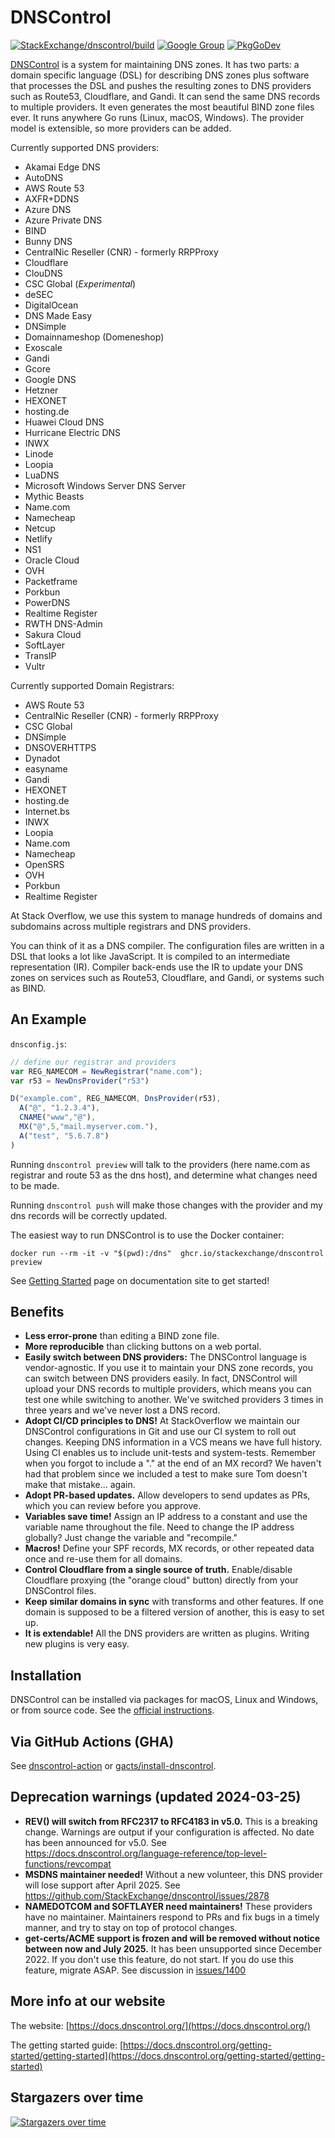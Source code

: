 # DNSControl

[![StackExchange/dnscontrol/build](https://github.com/StackExchange/dnscontrol/actions/workflows/pr_build.yml/badge.svg)](https://github.com/StackExchange/dnscontrol/actions/workflows/pr_build.yml)
[![Google Group](https://img.shields.io/badge/google%20group-chat-green.svg)](https://groups.google.com/forum/#!forum/dnscontrol-discuss)
[![PkgGoDev](https://pkg.go.dev/badge/github.com/StackExchange/dnscontrol)](https://pkg.go.dev/github.com/StackExchange/dnscontrol/v4)

[DNSControl](https://docs.dnscontrol.org/) is a system
for maintaining DNS zones.  It has two parts:
a domain specific language (DSL) for describing DNS zones plus
software that processes the DSL and pushes the resulting zones to
DNS providers such as Route53, Cloudflare, and Gandi.  It can send
the same DNS records to multiple providers.  It even generates
the most beautiful BIND zone files ever.  It runs anywhere Go runs (Linux, macOS,
Windows). The provider model is extensible, so more providers can be added.

Currently supported DNS providers:

- Akamai Edge DNS
- AutoDNS
- AWS Route 53
- AXFR+DDNS
- Azure DNS
- Azure Private DNS
- BIND
- Bunny DNS
- CentralNic Reseller (CNR) - formerly RRPProxy
- Cloudflare
- ClouDNS
- CSC Global (*Experimental*)
- deSEC
- DigitalOcean
- DNS Made Easy
- DNSimple
- Domainnameshop (Domeneshop)
- Exoscale
- Gandi
- Gcore
- Google DNS
- Hetzner
- HEXONET
- hosting.de
- Huawei Cloud DNS
- Hurricane Electric DNS
- INWX
- Linode
- Loopia
- LuaDNS
- Microsoft Windows Server DNS Server
- Mythic Beasts
- Name.com
- Namecheap
- Netcup
- Netlify
- NS1
- Oracle Cloud
- OVH
- Packetframe
- Porkbun
- PowerDNS
- Realtime Register
- RWTH DNS-Admin
- Sakura Cloud
- SoftLayer
- TransIP
- Vultr

Currently supported Domain Registrars:

- AWS Route 53
- CentralNic Reseller (CNR) - formerly RRPProxy
- CSC Global
- DNSimple
- DNSOVERHTTPS
- Dynadot
- easyname
- Gandi
- HEXONET
- hosting.de
- Internet.bs
- INWX
- Loopia
- Name.com
- Namecheap
- OpenSRS
- OVH
- Porkbun
- Realtime Register

At Stack Overflow, we use this system to manage hundreds of domains
and subdomains across multiple registrars and DNS providers.

You can think of it as a DNS compiler.  The configuration files are
written in a DSL that looks a lot like JavaScript.  It is compiled
to an intermediate representation (IR).  Compiler back-ends use the
IR to update your DNS zones on services such as Route53, Cloudflare,
and Gandi, or systems such as BIND.

## An Example

`dnsconfig.js`:

```js
// define our registrar and providers
var REG_NAMECOM = NewRegistrar("name.com");
var r53 = NewDnsProvider("r53")

D("example.com", REG_NAMECOM, DnsProvider(r53),
  A("@", "1.2.3.4"),
  CNAME("www","@"),
  MX("@",5,"mail.myserver.com."),
  A("test", "5.6.7.8")
)
```

Running `dnscontrol preview` will talk to the providers (here name.com as registrar and route 53 as the dns host), and determine what changes need to be made.

Running `dnscontrol push` will make those changes with the provider and my dns records will be correctly updated.

The easiest way to run DNSControl is to use the Docker container:

```
docker run --rm -it -v "$(pwd):/dns"  ghcr.io/stackexchange/dnscontrol preview
```

See [Getting Started](https://docs.dnscontrol.org/getting-started/getting-started) page on documentation site to get started!

## Benefits

- **Less error-prone** than editing a BIND zone file.
- **More reproducible**  than clicking buttons on a web portal.
- **Easily switch between DNS providers:**  The DNSControl language is
  vendor-agnostic.  If you use it to maintain your DNS zone records,
  you can switch between DNS providers easily. In fact, DNSControl
  will upload your DNS records to multiple providers, which means you
  can test one while switching to another. We've switched providers 3
  times in three years and we've never lost a DNS record.
- **Adopt CI/CD principles to DNS!**  At StackOverflow we maintain our
  DNSControl configurations in Git and use our CI system to roll out
  changes.  Keeping DNS information in a VCS means we have full
  history.  Using CI enables us to include unit-tests and
  system-tests.  Remember when you forgot to include a "." at the end
  of an MX record?  We haven't had that problem since we included a
  test to make sure Tom doesn't make that mistake... again.
- **Adopt PR-based updates.**  Allow developers to send updates as PRs,
  which you can review before you approve.
- **Variables save time!**  Assign an IP address to a constant and use the
  variable name throughout the file. Need to change the IP address
  globally? Just change the variable and "recompile."
- **Macros!**  Define your SPF records, MX records, or other repeated data
  once and re-use them for all domains.
- **Control Cloudflare from a single source of truth.**  Enable/disable
  Cloudflare proxying (the "orange cloud" button) directly from your
  DNSControl files.
- **Keep similar domains in sync** with transforms and other features.  If
  one domain is supposed to be a filtered version of another, this is
  easy to set up.
- **It is extendable!**  All the DNS providers are written as plugins.
  Writing new plugins is very easy.

## Installation

DNSControl can be installed via packages for macOS, Linux and Windows, or from source code. See the [official instructions](https://docs.dnscontrol.org/getting-started/getting-started#1-install-the-software).

## Via GitHub Actions (GHA)

See [dnscontrol-action](https://github.com/koenrh/dnscontrol-action) or [gacts/install-dnscontrol](https://github.com/gacts/install-dnscontrol).

## Deprecation warnings (updated 2024-03-25)

- **REV() will switch from RFC2317 to RFC4183 in v5.0.**  This is a breaking change. Warnings are output if your configuration is affected. No date has been announced for v5.0. See https://docs.dnscontrol.org/language-reference/top-level-functions/revcompat
- **MSDNS maintainer needed!** Without a new volunteer, this DNS provider will lose support after April 2025. See https://github.com/StackExchange/dnscontrol/issues/2878
- **NAMEDOTCOM and SOFTLAYER need maintainers!** These providers have no maintainer. Maintainers respond to PRs and fix bugs in a timely manner, and try to stay on top of protocol changes.
- **get-certs/ACME support is frozen and will be removed without notice between now and July 2025.** It has been unsupported since December 2022.  If you don't use this feature, do not start. If you do use this feature, migrate ASAP.  See discussion in [issues/1400](https://github.com/StackExchange/dnscontrol/issues/1400)

## More info at our website

The website: [https://docs.dnscontrol.org/](https://docs.dnscontrol.org/)

The getting started guide: [https://docs.dnscontrol.org/getting-started/getting-started](https://docs.dnscontrol.org/getting-started/getting-started)

## Stargazers over time

[![Stargazers over time](https://starchart.cc/StackExchange/dnscontrol.svg?variant=adaptive)](https://starchart.cc/StackExchange/dnscontrol)
